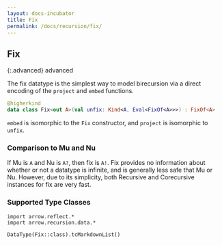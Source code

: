 ```yaml
---
layout: docs-incubator
title: Fix
permalink: /docs/recursion/fix/
---
```


## Fix

{:.advanced}
advanced

The fix datatype is the simplest way to model birecursion via a direct encoding of
the `project` and `embed` functions.

```kotlin
@higherkind
data class Fix<out A>(val unfix: Kind<A, Eval<FixOf<A>>>) : FixOf<A>
```

`embed` is isomorphic to the `Fix` constructor, and `project` is isomorphic to `unfix`.

### Comparison to Mu and Nu

If Mu is `A` and Nu is `A?`, then fix is `A!`. Fix provides no information about whether
or not a datatype is infinite, and is generally less safe that Mu or Nu. However, due
to its simplicity, both Recursive and Corecursive instances for fix are very fast.

### Supported Type Classes

```kotlin:ank:replace
import arrow.reflect.*
import arrow.recursion.data.*

DataType(Fix::class).tcMarkdownList()
```
